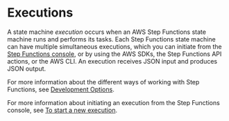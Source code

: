 # Executions<a name="concepts-state-machine-executions"></a>

A state machine *execution* occurs when an AWS Step Functions state machine runs and performs its tasks\. Each Step Functions state machine can have multiple simultaneous executions, which you can initiate from the [Step Functions console](https://console.aws.amazon.com/states/home?region=us-east-1#/), or by using the AWS SDKs, the Step Functions API actions, or the AWS CLI\. An execution receives JSON input and produces JSON output\.

For more information about the different ways of working with Step Functions, see [Development Options](development-options.md)\. 

For more information about initiating an execution from the Step Functions console, see [To start a new execution](getting-started.md#start-new-execution)\.